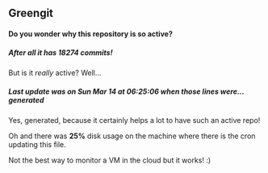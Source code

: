 ## Greengit

#### Do you wonder why this repository is so active?

##### After all it has 18274 commits!

But is it *really* active? Well...

##### Last update was on Sun Mar 14 at 06:25:06 when those lines were... generated

Yes, generated, because it certainly helps a lot to have such an active repo!

Oh and there was **25%** disk usage on the machine
where there is the cron updating this file.

Not the best way to monitor a VM in the cloud but it works! :)
